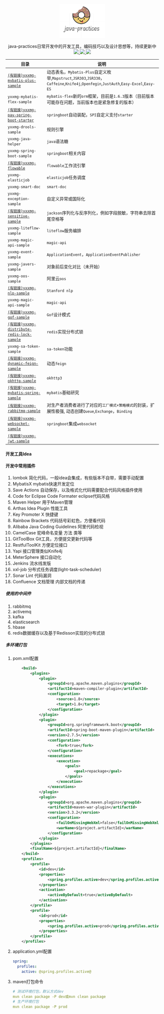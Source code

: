 <p align="center">
    <img src="images/logo.png" width="150">
    <p align="center">
    	java-practices日常开发中的开发工具，编码技巧以及设计思想等，持续更新中
    	<br>
    	<a href="http://www.apache.org/licenses/LICENSE-2.0.html">
      		<img src="http://img.shields.io/:license-apache-blue.svg" >
   		</a>
   		<a href="https://www.oracle.com/technetwork/java/javase/downloads">
      		<img src="https://img.shields.io/badge/JDK-1.8-green.svg" >
   		</a>        	  
    	<a href="https://gitee.com/youxiaxiaomage/java-practices/releases">
       		<img src="https://img.shields.io/badge/1.0.0-brightgreen.svg" >
     	</a>
    </p>    
</p>

| 目录                                                         | 说明                                                         |
| ------------------------------------------------------------ | ------------------------------------------------------------ |
| [`(有链接)yxxmg-mybatis-plus-sample`](./yxxmg-mybatis-plus-sample/readme.md) | 动态表名，`Mybatis-Plus`自定义枚举,`Mapstruct`,`JSR303`,`JSR330`，`Caffeine`,`Knife4j`,`Openfegin`,`JustAuth`,`Easy-Excel`,`Easy-ES` |
| `yxxmg-mybatis-flex-sample`                                  | `mybatis-flex`新的`orm`框架，目前是`1.6.3`版本（目前版本可能存在问题，当前版本也是紧急修复的版本） |
| [`(有链接)yxxmg-pay-spring-boot-starter`](./yxxmg-pay-spring-boot-starter/readme.md) | `springboot`自动装配，`SPI`自定义支付`starter`               |
| `yxxmg-drools-sample`                                        | 规则引擎                                                     |
| `yxxmg-java-helper`                                          | `java`语法糖                                                 |
| `yxxmg-spring-boot-sample`                                   | `springboot`相关内容                                         |
| [`(有链接)yxxmg-flowable`](./yxxmg-flowable/readme.md)       | `flowable`工作流引擎                                         |
| `yxxmg-elasticjob`                                           | `elasticjob`任务调度                                         |
| `yxxmg-smart-doc`                                            | `smart-doc`                                                  |
| `yxxmg-exception-sample`                                     | 自定义异常或国际化                                           |
| [`(有链接)yxxmg-sensitive-sample`](./yxxmg-sensitive-sample/readme.md) | `jackson`序列化与反序列化，例如字段脱敏，字符串去除首尾空格等 |
| `yxxmg-liteflow-sample`                                      | `liteflow`服务编排                                           |
| `yxxmg-magic-api-sample`                                     | `magic-api`                                                  |
| `yxxmg-event-sample`                                         | `ApplicationEvent`，`ApplicationEventPublisher`              |
| `yxxmg-javers-sample`                                        | 对象前后变化对比（未开始）                                   |
| `yxxmg-oos-sample`                                           | 阿里云`oos`                                                  |
| [`(有链接)yxxmg-nlp-sample`](./yxxmg-nlp-sample/README.md)   | `Stanford nlp`                                               |
| `yxxmg-magic-api-sample`                                     | `magic-api`                                                  |
| [`(有链接)yxxmg-gof-sample`](./yxxmg-gof-sample/README.md)   | `Gof`设计模式                                                |
| [`(有链接)yxxmg-distribute-redis-lock-sample`](./yxxmg-distribute-redis-lock-sample/readme.md) | `redis`实现分布式锁                                          |
| `yxxmg-sa-token-sample`                                      | `sa-token`功能                                               |
| [`(有链接)yxxmg-dynamic-feign-sample`](./yxxmg-dynamic-feign-sample/readme.md) | 动态`feign`                                                  |
| [`(有链接)yxxmg-okhttp-sample`](./yxxmg-okhttp-sample/README.md) | `okhttp3`                                                    |
| [`(有链接)yxxmg-mybatis-spring-sample`](./yxxmg-mybatis-spring-sample/readme_zh.md) | `mybatis`基础研究                                            |
| [`(有链接)yxxmg-rabbitmq-sample`](./yxxmg-rabbitmq-sample/README.md) | 对生产者消费者进行了对应的`工厂模式+策略模式`的封装，扩展性极强, 动态创建`Queue`,`Exchange`，`Binding` |
| [`(有链接)yxxmg-websocket-sample`](./yxxmg-yxxmg-websocket-sample/README.md) | `springboot`集成`websocket`                                  |
| [`(有链接)yxxmg-jwt-sample`](./yxxmg-jwt-sample/README.md)   |                                                              |

#### 开发工具Idea

#### 开发中常用插件

1. lombok 简化代码，一般idea会集成，有些版本不自带，需要手动配置
2. MybatisX mybatis快速开发定位
3. Save Actions 自动保存，以及格式化代码需要配合代码风格插件使用
4. Code for Eclipse Code Formater eclipse代码风格
5. Maven Helper 用于Maven管理
6. Arthas Idea Plugin 性能工具
7. Key Promoter X 快捷键
8. Rainbow Brackets 代码括号彩虹色，方便看代码
9. Alibaba Java Coding Guidelines 阿里代码检视
10. CamelCase 驼峰命名变量 方法 类等
11. GitToolBox Git工具，方便提交更新代码等
12. RestfulToolKit 方便定位接口
13. Yapi 接口管理类似Knife4j
14. MeterSphere 接口自动化
15. Jenkins 流水线发版
16. xxl-job 分布式任务调度(light-task-scheduler)
17. Sonar Lint 代码漏洞
18. Confluence 文档管理 内部文档的传递

##### 使用的中间件

1. rabbitmq
2. activemq
3. kafka
4. elasticsearch
5. hbase
6. redis数据缓存以及基于Redisson实现的分布式锁

##### 多环境打包

1. pom.xml配置

   ```xml
       <build>
           <plugins>
               <plugin>
                   <groupId>org.apache.maven.plugins</groupId>
                   <artifactId>maven-compiler-plugin</artifactId>
                   <configuration>
                       <source>1.8</source>
                       <target>1.8</target>
                   </configuration>
               </plugin>
               <plugin>
                   <groupId>org.springframework.boot</groupId>
                   <artifactId>spring-boot-maven-plugin</artifactId>
                   <version>2.7.5</version>
                   <configuration>
                       <fork>true</fork>
                   </configuration>
                   <executions>
                       <execution>
                           <goals>
                               <goal>repackage</goal>
                           </goals>
                       </execution>
                   </executions>
               </plugin>
               <plugin>
                   <groupId>org.apache.maven.plugins</groupId>
                   <artifactId>maven-war-plugin</artifactId>
                   <version>3.3.2</version>
                   <configuration>
                       <failOnMissingWebXml>false</failOnMissingWebXml>
                       <warName>${project.artifactId}</warName>
                   </configuration>
               </plugin>
           </plugins>
           <finalName>${project.artifactId}</finalName>
       </build>
       <profiles>
           <profile>
               <id>dev</id>
               <properties>
                   <spring.profiles.active>dev</spring.profiles.active>
               </properties>
               <activation>
                   <activeByDefault>true</activeByDefault>
               </activation>
           </profile>
           <profile>
               <id>prod</id>
               <properties>
                   <spring.profiles.active>prod</spring.profiles.active>
               </properties>
           </profile>
       </profiles>
   ```

2. application.yml配置

   ```yaml
   spring:
     profiles:
       active: @spring.profiles.active@
   ```

3. maven打包命令

   ```yaml
   # 测试环境打包，默认方式dev
   mvn clean package -P dev或mvn clean package
   # 生产环境打包
   mvn clean package -P prod
   ```

